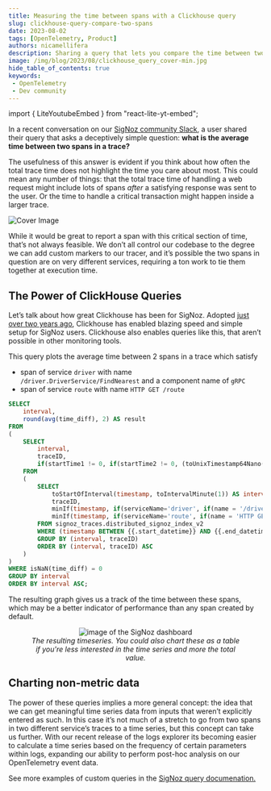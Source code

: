 ```yaml
---
title: Measuring the time between spans with a Clickhouse query
slug: clickhouse-query-compare-two-spans
date: 2023-08-02
tags: [OpenTelemetry, Product]
authors: nicamellifera
description: Sharing a query that lets you compare the time between two spans in different traces, even across two different services.
image: /img/blog/2023/08/clickhouse_query_cover-min.jpg
hide_table_of_contents: true
keywords:
 - OpenTelemetry
 - Dev community
---
```

import { LiteYoutubeEmbed } from "react-lite-yt-embed";

<head>
  <link rel="canonical" href="https://signoz.io/blog/clickhouse-query-compare-two-spans/"/>
</head>

In a recent conversation on our <a href = "https://signoz.io/slack" rel="noopener noreferrer nofollow" target="_blank" >SigNoz community Slack</a>, a user shared their query that asks a deceptively simple question: **what is the average time between two spans in a trace?**

The usefulness of this answer is evident if you think about how often the total trace time does not highlight the time you care about most. This could mean any number of things: that the total trace time of handling a web request might include lots of spans *after* a satisfying response was sent to the user. Or the time to handle a critical transaction might happen inside a larger trace.

<!--truncate-->

![Cover Image](/img/blog/2023/08/clickhouse_query_cover-min.jpg)

While it would be great to report a span with this critical section of time, that’s not always feasible. We don’t all control our codebase to the degree we can add custom markers to our tracer, and it’s possible the two spans in question are on very different services, requiring a ton work to tie them together at execution time.

## The Power of ClickHouse Queries

Let’s talk about how great Clickhouse has been for SigNoz. Adopted [just over two years ago](https://signoz.io/blog/clickhouse-storage-monitoring/), Clickhouse has enabled blazing speed and simple setup for SigNoz users. Clickhouse also enables queries like this, that aren’t possible in other monitoring tools.

This query plots the average time between 2 spans in a trace which satisfy

- span of service `driver` with name `/driver.DriverService/FindNearest` and a component name of `gRPC`
- span of service `route` with name `HTTP GET /route`

```sql
SELECT
    interval,
    round(avg(time_diff), 2) AS result
FROM
(
    SELECT
        interval,
        traceID,
        if(startTime1 != 0, if(startTime2 != 0, (toUnixTimestamp64Nano(startTime2) - toUnixTimestamp64Nano(startTime1)) / 1000000, nan), nan) AS time_diff
    FROM
    (
        SELECT
            toStartOfInterval(timestamp, toIntervalMinute(1)) AS interval,
            traceID,
            minIf(timestamp, if(serviceName='driver', if(name = '/driver.DriverService/FindNearest', if((stringTagMap['component']) = 'gRPC', true, false), false), false)) AS startTime1,
            minIf(timestamp, if(serviceName='route', if(name = 'HTTP GET /route', true, false), false)) AS startTime2
        FROM signoz_traces.distributed_signoz_index_v2
        WHERE (timestamp BETWEEN {{.start_datetime}} AND {{.end_datetime}}) AND (serviceName IN ('driver', 'route'))
        GROUP BY (interval, traceID)
        ORDER BY (interval, traceID) ASC
    )
)
WHERE isNaN(time_diff) = 0
GROUP BY interval
ORDER BY interval ASC;

```

The resulting graph gives us a track of the time between these spans, which may be a better indicator of performance than any span created by default.  

<figure data-zoomable align='center'>
    <img src="/img/blog/2023/08/time-gap.webp" alt="image of the SigNoz dashboard"/>
    <figcaption><i>The resulting timeseries. You could also chart these as a table if you're less interested in the time series and more the total value.</i></figcaption>
</figure>

## Charting non-metric data

The power of these queries implies a more general concept: the idea that we can get meaningful time series data from inputs that weren’t explicitly entered as such. In this case it’s not much of a stretch to go from two spans in two different service’s traces to a time series, but this concept can take us further. With our recent release of the logs explorer its becoming easier to calculate a time series based on the frequency of certain parameters within logs, expanding our ability to perform post-hoc analysis on our OpenTelemetry event data.

See more examples of custom queries in the <a href = "https://signoz.io/docs/tutorial/writing-clickhouse-queries-in-dashboard/" rel="noopener noreferrer nofollow" target="_blank" >SigNoz query documenation.</a>
